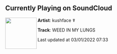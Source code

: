 ## Currently Playing on SoundCloud

[<img align="left" width="100" src="https://i1.sndcdn.com/artworks-3CsSD9ynOCfXQfMf-9ZATmA-t500x500.jpg">](https://soundcloud.com/kushfaceleanin/weed-in-my-lungs)

**Artist**: kushface ☤ 

**Track**: WEED IN MY LUNGS

Last updated at 03/01/2022 07:33
